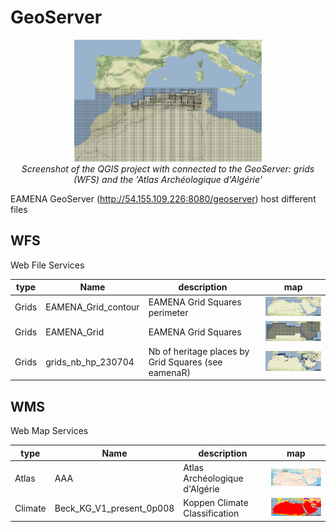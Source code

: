# GeoServer

<p align="center">
  <img alt="img-name" src="../www/gis-qgis-geoserver-example.png" width="300">
  <br>
    <em>Screenshot of the QGIS project with connected to the GeoServer: grids (WFS) and the 'Atlas Archéologique d'Algérie'</em>
</p>


EAMENA GeoServer (http://54.155.109.226:8080/geoserver) host different files

## WFS

Web File Services

| type | Name  	|   description	| map |
|---	|---	|---	|--- |
| Grids | EAMENA_Grid_contour  	| EAMENA Grid Squares perimeter	| <img alt="img-name" src="../www/geoserver-map-wfs-gs-contour.png" width="200"> |
| Grids | EAMENA_Grid  	|  EAMENA Grid Squares 	| <img alt="img-name" src="../www/geoserver-map-wfs-gs.png" width="200"> |
| Grids | grids_nb_hp_230704  |  Nb of heritage places by Grid Squares (see eamenaR) 	|  <img alt="img-name" src="../www/geoserver-map-wfs-gs-nb-hp.png" width="200"> |

## WMS

Web Map Services

| type | Name  	|   description	| map |
|---	|---	|---	|--- |
| Atlas | AAA  	| Atlas Archéologique d'Algérie	| <img alt="img-name" src="../www/geoserver-map-wms-aaa.png" width="200"> |
| Climate | Beck_KG_V1_present_0p008  	| Koppen Climate Classification	| <img alt="img-name" src="../www/geoserver-map-wms-koppen.png" width="200"> |



